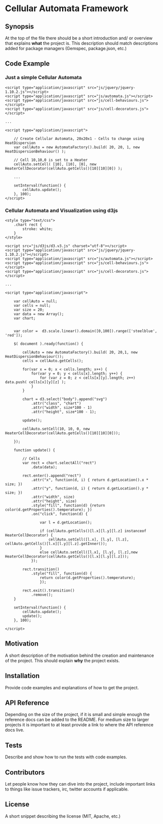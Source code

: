 Cellular Automata Framework
========

## Synopsis

At the top of the file there should be a short introduction and/ or overview that explains **what** the project is. This description should match descriptions added for package managers (Gemspec, package.json, etc.)

## Code Example

### Just a simple Cellular Automata

	<script type="application/javascript" src="js/jquery/jquery-1.10.2.js"></script>
	<script type="application/javascript" src="js/automata.js"></script>
	<script type="application/javascript" src="js/cell-behaviours.js"></script>
	<script type="application/javascript" src="js/cell-decorators.js"></script>

	...

	<script type="application/javascript">
	
		// Create Cellular Automata, 20x20x1 - Cells to change using HeatDispersion
		var cellAuto = new AutomataFactory().build( 20, 20, 1, new HeatDispersionBehaviour() );
		
		// Cell 10,10,0 is set to a Heater
		cellAuto.setCell( [10], [10], [0], new HeaterCellDecorator(cellAuto.getCells()[10][10][0]) );
	
		...
	
		setInterval(function() {
			cellAuto.update();
		}, 100);
	</script>
	
### Cellular Automata and Visualization using d3js

	<style type="text/css">
		.chart rect {
			stroke: white;
		}
	</style>

	<script src="js/d3js/d3.v3.js" charset="utf-8"></script>
	<script type="application/javascript" src="js/jquery/jquery-1.10.2.js"></script>
	<script type="application/javascript" src="js/automata.js"></script>
	<script type="application/javascript" src="js/cell-behaviours.js"></script>
	<script type="application/javascript" src="js/cell-decorators.js"></script>

	...

	<script type="application/javascript">
	
		var cellAuto = null;
		var cells = null;
		var size = 20;
		var data = new Array();
		var chart;
		
		
		var color =  d3.scale.linear().domain([0,100]).range(['steelblue', 'red']);

		$( document ).ready(function() {
			
			cellAuto = new AutomataFactory().build( 20, 20,1, new HeatDispersionBehaviour());
			cells = cellAuto.getCells();
			
			for(var x = 0; x < cells.length; x++) {
				for(var y = 0; y < cells[x].length; y++) {
					for (var z = 0; z < cells[x][y].length; z++) data.push( cells[x][y][z] );
				}
			}
		
			chart = d3.select("body").append("svg")
				.attr("class", "chart")
				.attr("width", size*100 - 1)
				.attr("height", size*100 - 1);
				
			update();
			
			cellAuto.setCell(10, 10, 0, new HeaterCellDecorator(cellAuto.getCells()[10][10][0])); 
		
		});	
		
		function update() {
			
			// Cells
			var rect = chart.selectAll("rect")
				.data(data);
				
			rect.enter().append("rect")
				.attr("x", function(d, i) {	return d.getLocation().x * size; })
				.attr("y", function(d, i) { return d.getLocation().y * size; })
				.attr("width", size)
				.attr("height", size)
				.style("fill", function(d) {return color(d.getProperties().temperature); })
				.on("click", function(d) {
					
					var l = d.getLocation();
					
					if (cellAuto.getCells()[l.x][l.y][l.z] instanceof HeaterCellDecorator) {
						cellAuto.setCell([l.x], [l.y], [l.z], cellAuto.getCells()[l.x][l.y][l.z].getInner());
					}
					else cellAuto.setCell([l.x], [l.y], [l.z],new HeaterCellDecorator(cellAuto.getCells()[l.x][l.y][l.z]));		
				});
			
			rect.transition()
				.style("fill", function(d) { 
					return color(d.getProperties().temperature); 
					});
		
			rect.exit().transition()
				.remove();
		}
		
		setInterval(function() {
			cellAuto.update();
			update();	
		}, 100);

	</script>
	
## Motivation

A short description of the motivation behind the creation and maintenance of the project. This should explain **why** the project exists.

## Installation

Provide code examples and explanations of how to get the project.

## API Reference

Depending on the size of the project, if it is small and simple enough the reference docs can be added to the README. For medium size to larger projects it is important to at least provide a link to where the API reference docs live.

## Tests

Describe and show how to run the tests with code examples.

## Contributors

Let people know how they can dive into the project, include important links to things like issue trackers, irc, twitter accounts if applicable.

## License

A short snippet describing the license (MIT, Apache, etc.)
